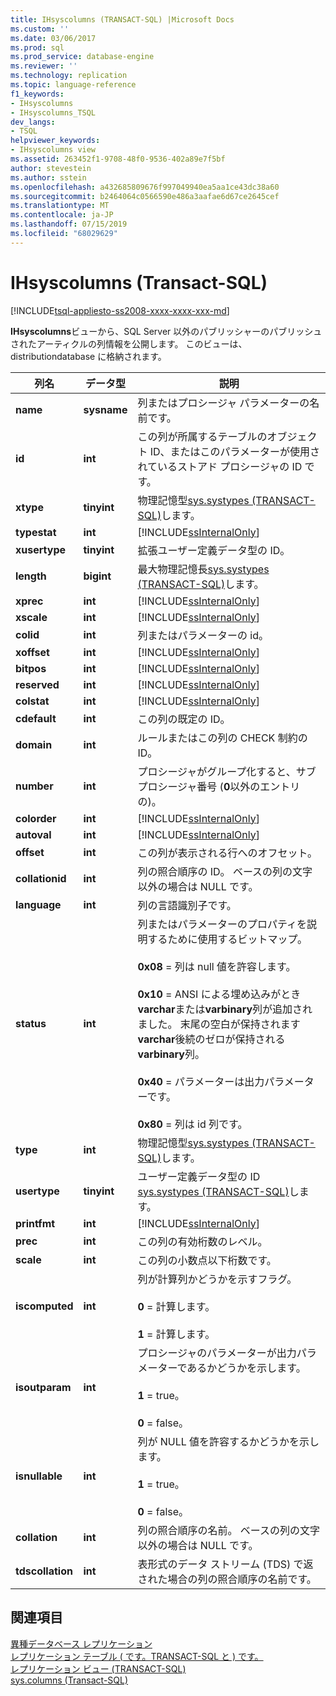 ```yaml
---
title: IHsyscolumns (TRANSACT-SQL) |Microsoft Docs
ms.custom: ''
ms.date: 03/06/2017
ms.prod: sql
ms.prod_service: database-engine
ms.reviewer: ''
ms.technology: replication
ms.topic: language-reference
f1_keywords:
- IHsyscolumns
- IHsyscolumns_TSQL
dev_langs:
- TSQL
helpviewer_keywords:
- IHsyscolumns view
ms.assetid: 263452f1-9708-48f0-9536-402a89e7f5bf
author: stevestein
ms.author: sstein
ms.openlocfilehash: a432685809676f997049940ea5aa1ce43dc38a60
ms.sourcegitcommit: b2464064c0566590e486a3aafae6d67ce2645cef
ms.translationtype: MT
ms.contentlocale: ja-JP
ms.lasthandoff: 07/15/2019
ms.locfileid: "68029629"
---
```

# <a name="ihsyscolumns-transact-sql"></a>IHsyscolumns (Transact-SQL)
[!INCLUDE[tsql-appliesto-ss2008-xxxx-xxxx-xxx-md](../../includes/tsql-appliesto-ss2008-xxxx-xxxx-xxx-md.md)]

  **IHsyscolumns**ビューから、SQL Server 以外のパブリッシャーのパブリッシュされたアーティクルの列情報を公開します。 このビューは、distributiondatabase に格納されます。  
  
|列名|データ型|説明|  
|-----------------|---------------|-----------------|  
|**name**|**sysname**|列またはプロシージャ パラメーターの名前です。|  
|**id**|**int**|この列が所属するテーブルのオブジェクト ID、またはこのパラメーターが使用されているストアド プロシージャの ID です。|  
|**xtype**|**tinyint**|物理記憶型[sys.systypes &#40;TRANSACT-SQL&#41;](../../relational-databases/system-compatibility-views/sys-systypes-transact-sql.md)します。|  
|**typestat**|**int**|[!INCLUDE[ssInternalOnly](../../includes/ssinternalonly-md.md)]|  
|**xusertype**|**tinyint**|拡張ユーザー定義データ型の ID。|  
|**length**|**bigint**|最大物理記憶長[sys.systypes &#40;TRANSACT-SQL&#41;](../../relational-databases/system-compatibility-views/sys-systypes-transact-sql.md)します。|  
|**xprec**|**int**|[!INCLUDE[ssInternalOnly](../../includes/ssinternalonly-md.md)]|  
|**xscale**|**int**|[!INCLUDE[ssInternalOnly](../../includes/ssinternalonly-md.md)]|  
|**colid**|**int**|列またはパラメーターの id。|  
|**xoffset**|**int**|[!INCLUDE[ssInternalOnly](../../includes/ssinternalonly-md.md)]|  
|**bitpos**|**int**|[!INCLUDE[ssInternalOnly](../../includes/ssinternalonly-md.md)]|  
|**reserved**|**int**|[!INCLUDE[ssInternalOnly](../../includes/ssinternalonly-md.md)]|  
|**colstat**|**int**|[!INCLUDE[ssInternalOnly](../../includes/ssinternalonly-md.md)]|  
|**cdefault**|**int**|この列の既定の ID。|  
|**domain**|**int**|ルールまたはこの列の CHECK 制約の ID。|  
|**number**|**int**|プロシージャがグループ化すると、サブプロシージャ番号 (**0**以外のエントリの)。|  
|**colorder**|**int**|[!INCLUDE[ssInternalOnly](../../includes/ssinternalonly-md.md)]|  
|**autoval**|**int**|[!INCLUDE[ssInternalOnly](../../includes/ssinternalonly-md.md)]|  
|**offset**|**int**|この列が表示される行へのオフセット。|  
|**collationid**|**int**|列の照合順序の ID。 ベースの列の文字以外の場合は NULL です。|  
|**language**|**int**|列の言語識別子です。|  
|**status**|**int**|列またはパラメーターのプロパティを説明するために使用するビットマップ。<br /><br /> **0x08** = 列は null 値を許容します。<br /><br /> **0x10** = ANSI による埋め込みがとき**varchar**または**varbinary**列が追加されました。 末尾の空白が保持されます**varchar**後続のゼロが保持される**varbinary**列。<br /><br /> **0x40** = パラメーターは出力パラメーターです。<br /><br /> **0x80** = 列は id 列です。|  
|**type**|**int**|物理記憶型[sys.systypes &#40;TRANSACT-SQL&#41;](../../relational-databases/system-compatibility-views/sys-systypes-transact-sql.md)します。|  
|**usertype**|**tinyint**|ユーザー定義データ型の ID [sys.systypes &#40;TRANSACT-SQL&#41;](../../relational-databases/system-compatibility-views/sys-systypes-transact-sql.md)します。|  
|**printfmt**|**int**|[!INCLUDE[ssInternalOnly](../../includes/ssinternalonly-md.md)]|  
|**prec**|**int**|この列の有効桁数のレベル。|  
|**scale**|**int**|この列の小数点以下桁数です。|  
|**iscomputed**|**int**|列が計算列かどうかを示すフラグ。<br /><br /> **0** = 計算します。<br /><br /> **1** = 計算します。|  
|**isoutparam**|**int**|プロシージャのパラメーターが出力パラメーターであるかどうかを示します。<br /><br /> **1** = true。<br /><br /> **0** = false。|  
|**isnullable**|**int**|列が NULL 値を許容するかどうかを示します。<br /><br /> **1** = true。<br /><br /> **0** = false。|  
|**collation**|**int**|列の照合順序の名前。 ベースの列の文字以外の場合は NULL です。|  
|**tdscollation**|**int**|表形式のデータ ストリーム (TDS) で返された場合の列の照合順序の名前です。|  
  
## <a name="see-also"></a>関連項目  
 [異種データベース レプリケーション](../../relational-databases/replication/non-sql/heterogeneous-database-replication.md)   
 [レプリケーション テーブル &#40; です。TRANSACT-SQL と &#41; です。](../../relational-databases/system-tables/replication-tables-transact-sql.md)   
 [レプリケーション ビュー &#40;TRANSACT-SQL&#41;](../../relational-databases/system-views/replication-views-transact-sql.md)   
 [sys.columns &#40;Transact-SQL&#41;](../../relational-databases/system-catalog-views/sys-columns-transact-sql.md)  
  
  
